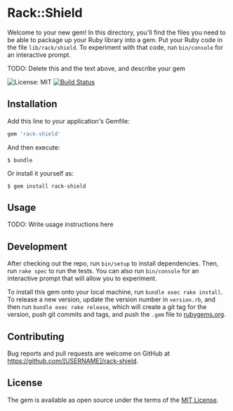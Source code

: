 # Rack::Shield

Welcome to your new gem! In this directory, you'll find the files you need to be able to package up your Ruby library into a gem. Put your Ruby code in the file `lib/rack/shield`. To experiment with that code, run `bin/console` for an interactive prompt.

TODO: Delete this and the text above, and describe your gem

![License: MIT](https://img.shields.io/badge/License-MIT-green.svg)
[![Build Status](https://travis-ci.com/ayarotsky/rack-shield.svg?branch=master)](https://travis-ci.com/ayarotsky/rack-shield)

## Installation

Add this line to your application's Gemfile:

```ruby
gem 'rack-shield'
```

And then execute:

    $ bundle

Or install it yourself as:

    $ gem install rack-shield

## Usage

TODO: Write usage instructions here

## Development

After checking out the repo, run `bin/setup` to install dependencies. Then, run `rake spec` to run the tests. You can also run `bin/console` for an interactive prompt that will allow you to experiment.

To install this gem onto your local machine, run `bundle exec rake install`. To release a new version, update the version number in `version.rb`, and then run `bundle exec rake release`, which will create a git tag for the version, push git commits and tags, and push the `.gem` file to [rubygems.org](https://rubygems.org).

## Contributing

Bug reports and pull requests are welcome on GitHub at https://github.com/[USERNAME]/rack-shield.

## License

The gem is available as open source under the terms of the [MIT License](https://opensource.org/licenses/MIT).
